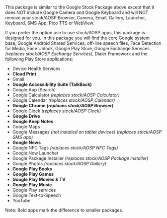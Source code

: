 This package is similar to the Google Stock Package above except that it does NOT include Google Camera and Google Keyboard and will NOT remove your stock/AOSP Browser, Camera, Email, Gallery, Launcher, Keyboard, SMS App, Pico TTS or WebView.

If you prefer the option use to use stock/AOSP apps, this package is designed for you.
In this package you will find the core Google system base, Google Android Shared Services, off-line speech files, Face Detection for Media, Face Unlock, Google Play Store, Google Exchange Services _(replaces stock/AOSP Exchange Services)_, Dialer Framework and the following Play Store applications:

* Device Health Services
* **Cloud Print**
* Gmail
* **Google Accessibility Suite (TalkBack)**
* Google App (Search)
* Google Calculator _(replaces stock/AOSP Calculator)_
* Google Calendar _(replaces stock/AOSP Calendar)_
* **Google Chrome _(replaces stock/AOSP Browser)_**
* Google Clock _(replaces stock/AOSP Clock)_
* **Google Drive**
* **Google Keep Notes**
* Google Maps
* Google Messages _(not installed on tablet devices)_ _(replaces stock/AOSP SMS app)_
* **Google News**
* Google NFC Tags _(replaces stock/AOSP NFC Tags)_
* Google Now Launcher
* Google Package Installer _(replaces stock/AOSP Package Installer)_
* Google Photos _(replaces stock/AOSP Gallery)_
* **Google Play Books**
* **Google Play Games**
* **Google Play Movies & TV**
* **Google Play Music**
* Google Play services
* Google Text-to-Speech
* YouTube

Note: Bold apps mark the difference to smaller packages.